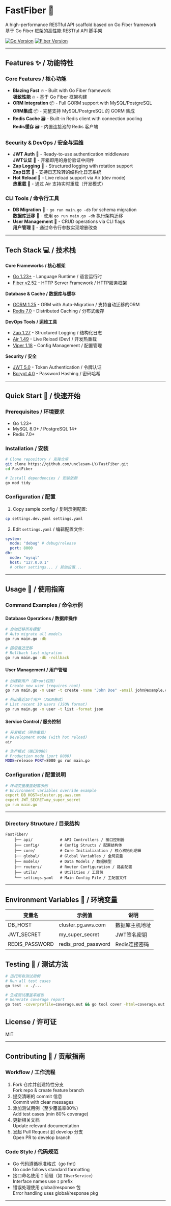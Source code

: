 # FastFiber 🚀 

A high-performance RESTful API scaffold based on Go Fiber framework  
基于 Go Fiber 框架的高性能 RESTful API 脚手架

[![Go Version](https://img.shields.io/badge/Go-1.23%2B-blue)](https://golang.org/)
[![Fiber Version](https://img.shields.io/badge/Fiber-v2.52-brightgreen)](https://gofiber.io/)

---

## Features ✨ / 功能特性

### Core Features / 核心功能
- **Blazing Fast** 🔥 - Built with Go Fiber framework  
  **极致性能** 🔥 - 基于 Go Fiber 框架构建
- **ORM Integration** 📦 - Full GORM support with MySQL/PostgreSQL  
  **ORM集成** 📦 - 完整支持 MySQL/PostgreSQL 的 GORM 集成
- **Redis Cache** 🗃️ - Built-in Redis client with connection pooling  
  **Redis缓存** 🗃️ - 内置连接池的 Redis 客户端

### Security & DevOps / 安全与运维
- **JWT Auth** 🔑 - Ready-to-use authentication middleware  
  **JWT认证** 🔑 - 开箱即用的身份验证中间件
- **Zap Logging** 📝 - Structured logging with rotation support  
  **Zap日志** 📝 - 支持日志轮转的结构化日志系统
- **Hot Reload** 🔄 - Live reload support via Air (dev mode)  
  **热重载** 🔄 - 通过 Air 支持实时重载（开发模式）

### CLI Tools / 命令行工具
- **DB Migration** 🚚 - `go run main.go -db` for schema migration  
  **数据库迁移** 🚚 - 使用 `go run main.go -db` 执行架构迁移
- **User Management** 👥 - CRUD operations via CLI flags  
  **用户管理** 👥 - 通过命令行参数实现增删改查

---

## Tech Stack 💻 / 技术栈

**Core Frameworks / 核心框架**
- [Go 1.23+](https://golang.org/) - Language Runtime / 语言运行时
- [Fiber v2.52](https://gofiber.io/) - HTTP Server Framework / HTTP服务框架

**Database & Cache / 数据库与缓存**
- [GORM 1.25](https://gorm.io/) - ORM with Auto-Migration / 支持自动迁移的ORM
- [Redis 7.0](https://redis.io/) - Distributed Caching / 分布式缓存

**DevOps Tools / 运维工具**
- [Zap 1.27](https://go.uber.org/zap) - Structured Logging / 结构化日志
- [Air 1.49](https://github.com/cosmtrek/air) - Live Reload (Dev) / 开发热重载
- [Viper 1.18](https://github.com/spf13/viper) - Config Management / 配置管理

**Security / 安全**
- [JWT 5.0](https://jwt.io/) - Token Authentication / 令牌认证
- [Bcrypt 4.0](https://pkg.go.dev/golang.org/x/crypto/bcrypt) - Password Hashing / 密码哈希

---

## Quick Start 🚀 / 快速开始

### Prerequisites / 环境要求
- Go 1.23+
- MySQL 8.0+ / PostgreSQL 14+
- Redis 7.0+

### Installation / 安装

```bash
# Clone repository / 克隆仓库
git clone https://github.com/unclesam-LY/FastFiber.git
cd FastFiber

# Install dependencies / 安装依赖
go mod tidy
```

### Configuration / 配置
1. Copy sample config / 复制示例配置: 
```bash 
cp settings.dev.yaml settings.yaml
```

2. Edit `settings.yaml` / 编辑配置文件:
```yaml 
system:
  mode: "debug" # debug/release
  port: 8000
db:
  mode: "mysql" 
  host: "127.0.0.1"
  # other settings... / 其他设置...
```

---
## Usage 📖 / 使用指南

### Command Examples / 命令示例

#### Database Operations / 数据库操作
```bash
# 自动迁移所有模型
# Auto migrate all models
go run main.go -db

# 回滚最近迁移
# Rollback last migration
go run main.go -db -rollback
```

#### User Management / 用户管理
```bash
# 创建新用户（需root权限）
# Create new user (requires root)
go run main.go -m user -t create -name "John Doe" -email john@example.com

# 列出最近10个用户（JSON格式）
# List recent 10 users (JSON format)
go run main.go -m user -t list -format json
```

#### Service Control / 服务控制
```bash
# 开发模式（带热重载）
# Development mode (with hot reload)
air

# 生产模式（端口8080）
# Production mode (port 8080)
MODE=release PORT=8080 go run main.go
```

### Configuration / 配置说明
```yaml
# 环境变量覆盖配置示例
# Environment variables override example
export DB_HOST=cluster.pg.aws.com
export JWT_SECRET=my_super_secret
go run main.go
```

---

### Directory Structure / 目录结构

```
FastFiber/ 
    ├── api/            # API Controllers / 接口控制器
    ├── config/         # Config Structs / 配置结构体
    ├── core/           # Core Initialization / 核心初始化逻辑
    ├── global/         # Global Variables / 全局变量
    ├── models/         # Data Models / 数据模型
    ├── routers/        # Router Configuration / 路由配置
    ├── utils/          # Utilities / 工具包
    └── settings.yaml   # Main Config File / 主配置文件
```

---

## Environment Variables 🌱 / 环境变量
| 变量名          | 示例值                  | 说明                          |
|----------------|-------------------------|-----------------------------|
| DB_HOST        | cluster.pg.aws.com      | 数据库主机地址                |
| JWT_SECRET     | my_super_secret         | JWT签名密钥                   |
| REDIS_PASSWORD | redis_prod_password     | Redis连接密码                |

## Testing 🧪 / 测试方法
```bash
# 运行所有测试用例
# Run all test cases
go test -v ./...

# 生成测试覆盖率报告
# Generate coverage report
go test -coverprofile=coverage.out && go tool cover -html=coverage.out
```

## License / 许可证

MIT

---

## Contributing 🤝 / 贡献指南

### Workflow / 工作流程
1. Fork 仓库并创建特性分支  
   Fork repo & create feature branch
2. 提交清晰的 commit 信息  
   Commit with clear messages
3. 添加测试用例（至少覆盖率80%）  
   Add test cases (min 80% coverage)
4. 更新相关文档  
   Update relevant documentation
5. 发起 Pull Request 到 develop 分支  
   Open PR to develop branch

### Code Style / 代码规范
- Go 代码遵循标准格式（go fmt）  
  Go code follows standard formatting
- 接口命名使用 `I` 前缀（如 `IUserService`）  
  Interface names use `I` prefix
- 错误处理使用 global/response 包  
  Error handling uses global/response pkg

---

